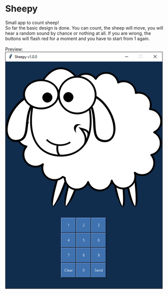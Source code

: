 # Sheepy
Small app to count sheep!
</br>
So far the basic design is done. You can count, the sheep will move, you will hear a random sound by chance or nothing at all. If you are wrong, the buttons will flash red for a moment and you have to start from 1 again.
</br></br>
Preview:
<br>
![Preview](sheepy-preview3.PNG)
